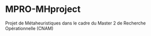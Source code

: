 # MPRO-MHproject
Projet de Métaheuristiques dans le cadre du Master 2 de Recherche Opérationnelle (CNAM)
